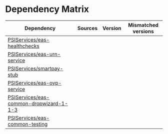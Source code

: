 # Dependency Matrix

Dependency | Sources | Version | Mismatched versions
---------- | ------- | ------- | -------------------
[PSIServices/eas-healthchecks](https://github.com/PSIServices/eas-healthchecks.git) |  | []() | 
[PSIServices/eas-urn-service](https://github.com/PSIServices/eas-urn-service.git) |  | []() | 
[PSIServices/smartpay-stub](https://github.com/PSIServices/smartpay-stub.git) |  | []() | 
[PSIServices/eas-ovp-service](https://github.com/PSIServices/eas-ovp-service.git) |  | []() | 
[PSIServices/eas-common-dropwizard-1-1-3](https://github.com/PSIServices/eas-common-dropwizard-1-1-3.git) |  | []() | 
[PSIServices/eas-common-testing](https://github.com/PSIServices/eas-common-testing.git) |  | []() | 
